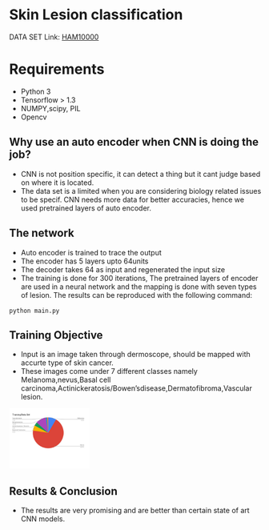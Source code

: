 # Skin Lesion classification

DATA SET Link: [HAM10000](https://dataverse.harvard.edu/dataset.xhtml?persistentId=doi:10.7910/DVN/DBW86T)

# Requirements
* Python 3
* Tensorflow > 1.3
* NUMPY,scipy, PIL
* Opencv

## Why use an auto encoder when CNN is doing the job?

  * CNN is not position specific, it can detect a thing but it cant judge based on where it is located.
  * The data set is a limited when you are considering biology related issues to be specif. CNN needs more data for better accuracies, hence we used pretrained layers of auto encoder.

## The network
  * Auto encoder is trained to trace the output
  * The encoder has 5 layers upto 64units
  * The decoder takes 64 as input and regenerated the input size
  * The training is done for 300 iterations, The pretrained layers of encoder are used in a neural network and the mapping is done with seven types of lesion.
 The results can be reproduced with the following  command:  
  ```
python main.py
```
  

## Training Objective
  * Input is an image taken through dermoscope, should be mapped with accurte type of skin cancer.
  * These images come under 7 different classes namely Melanoma,nevus,Basal cell carcinoma,Actinickeratosis/Bowen’sdisease,Dermatofibroma,Vascular lesion.
  <div class="PIE_CHART">
  <img src="pie_chart.jpg" width="32%" style="margin-right:1px;">
</div>

## Results & Conclusion
  * The results are very promising and are better than certain state of art CNN models.
